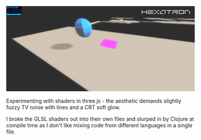 ![Screenshot 2](screenshots/screenshot-2.png)

Experimenting with shaders in three.js - the aesthetic demands slightly fuzzy TV noise with lines and a CRT soft glow.

I broke the GLSL shaders out into their own files and slurped in by Clojure at compile time as I don't like mixing code from different languages in a single file.
